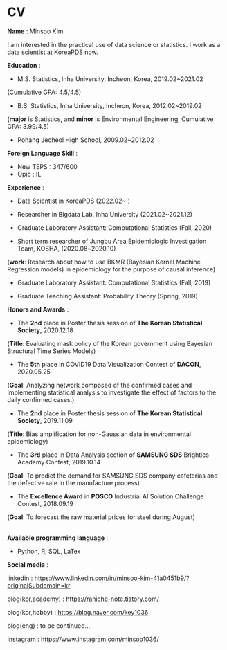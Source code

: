 # CV


**Name** : Minsoo Kim


I am interested in the practical use of data science or statistics. I work as a data scientist at KoreaPDS now.


**Education** :

  - M.S. Statistics, Inha University, Incheon, Korea, 2019.02~2021.02
  
  (Cumulative GPA: 4.5/4.5)

 
  - B.S. Statistics, Inha University, Incheon, Korea, 2012.02~2019.02
  
  (**major** is Statistics, and **minor** is Environmental Engineering, Cumulative GPA: 3.99/4.5)
  
  
  - Pohang Jecheol High School, 2009.02~2012.02




**Foreign Language Skill** :

  - New TEPS : 347/600
  - Opic : IL




**Experience** :

  - Data Scientist in KoreaPDS (2022.02~ )
  
  
  - Researcher in Bigdata Lab, Inha University (2021.02~2021.12)
   
   
  - Graduate Laboratory Assistant: Computational Statistics (Fall, 2020)
  
  
  - Short term researcher of Jungbu Area Epidemiologic Investigation Team, KOSHA, (2020.08~2020.10) 
  
  (**work**: Research about how to use BKMR (Bayesian Kernel Machine Regression models) in epidemiology for the purpose of causal inference)
  
  
  - Graduate Laboratory Assistant: Computational Statistics (Fall, 2019)
 
 
  - Graduate Teaching Assistant: Probability Theory (Spring, 2019)




**Honors and Awards** :
  - The **2nd** place in Poster thesis session of **The Korean Statistical Society**, 2020.12.18
  
  (**Title**: Evaluating mask policy of the Korean government using Bayesian Structural Time Series Models)
  <br>
  
  - The **5th** place in COVID19 Data Visualization Contest of **DACON**, 2020.05.25
  
  (**Goal**: Analyzing network composed of the confirmed cases and Implementing statistical analysis to investigate the effect of factors to the daily confirmed cases.)
  <br>
  
  - The **2nd** place in Poster thesis session of **The Korean Statistical Society**, 2019.11.09
  
  (**Title**: Bias amplification for non-Gaussian data in environmental epidemiology)
  <br>
  
  - The **3rd** place in Data Analysis section of **SAMSUNG SDS** Brightics Academy Contest, 2019.10.14
  
  (**Goal**: To predict the demand for SAMSUNG SDS company cafeterias and the defective rate in the manufacture process)
  <br>

  - The **Excellence Award** in **POSCO** Industrial AI Solution Challenge Contest, 2018.09.19
  
  (**Goal**: To forecast the raw material prices for steel during August)
  <br>
  <br>

**Available programming language** :
  - Python, R, SQL, LaTex

**Social media** :

linkedin :  https://www.linkedin.com/in/minsoo-kim-41a0451b9/?originalSubdomain=kr

blog(kor,academy) : https://raniche-note.tistory.com/

blog(kor,hobby) : https://blog.naver.com/key1036 

blog(eng) : to be continued...

Instagram : https://www.instagram.com/minsoo1036/


